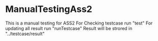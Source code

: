 # ManualTestingAss2
This is a manual testing for ASS2
For Checking testcase run "test"
For updating all result run "runTestcase"
Result will be strored in "../testcase/result"
